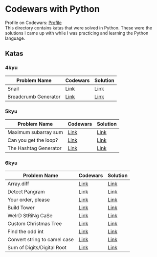 # Codewars with Python
Profile on Codewars: [Profile](https://www.codewars.com/users/iantato)\
This directory contains katas that were solved in Python. These were the solutions I came up with while I was practicing and learning the Python language.

## Katas

### 4kyu
| Problem Name          | Codewars                                                     | Solution |
| --------------------- | ------------------------------------------------------------ | -------- |
| Snail | [Link](https://www.codewars.com/kata/521c2db8ddc89b9b7a0000c1/python) | [Link](https://github.com/iantato/Codewars/blob/main/Python-Codewars/src/_4kyu/snail.py) |
| Breadcrumb Generator | [Link](https://www.codewars.com/kata/563fbac924106b8bf7000046/python) | [Link](https://github.com/iantato/Codewars/blob/main/Python-Codewars/src/_4kyu/generate_bc.py) |

### 5kyu
| Problem Name          | Codewars                                                     | Solution |
| --------------------- | ------------------------------------------------------------ | -------- |
| Maximum subarray sum | [Link](https://www.codewars.com/kata/54521e9ec8e60bc4de000d6c) | [Link](https://github.com/iantato/Codewars/blob/main/Python-Codewars/src/_5kyu/max_sequence.py) |
| Can you get the loop? | [Link](https://www.codewars.com/kata/52a89c2ea8ddc5547a000863/python) | [Link](https://github.com/iantato/Codewars/blob/main/Python-Codewars/src/_5kyu/max_sequence.py) |
| The Hashtag Generator | [Link](https://www.codewars.com/kata/52449b062fb80683ec000024/python) | [Link](https://github.com/iantato/Codewars/blob/main/Python-Codewars/src/_5kyu/generate_hashtag.py) |

### 6kyu
| Problem Name          | Codewars                                                     | Solution |
| --------------------- | ------------------------------------------------------------ | -------- |
| Array.diff | [Link](https://www.codewars.com/kata/523f5d21c841566fde000009) | [Link](https://github.com/iantato/Codewars/blob/main/Python-Codewars/src/_6kyu/array_diff.py) |
| Detect Pangram | [Link](https://www.codewars.com/kata/545cedaa9943f7fe7b000048) | [Link](https://github.com/iantato/Codewars/blob/main/Python-Codewars/src/_6kyu/is_pangram.py) |
| Your order, please | [Link](https://www.codewars.com/kata/55c45be3b2079eccff00010f) | [Link](https://github.com/iantato/Codewars/blob/main/Python-Codewars/src/_6kyu/order.py) |
| Build Tower | [Link](https://www.codewars.com/kata/576757b1df89ecf5bd00073b) | [Link](https://github.com/iantato/Codewars/blob/main/Python-Codewars/src/_6kyu/tower_builder.py) |
| WeIrD StRiNg CaSe | [Link](https://www.codewars.com/kata/52b757663a95b11b3d00062d) | [Link](https://github.com/iantato/Codewars/blob/main/Python-Codewars/src/_6kyu/to_weird_case.py) |
| Custom Christmas Tree | [Link](https://www.codewars.com/kata/5a405ba4e1ce0e1d7800012e) | [Link](https://github.com/iantato/Codewars/blob/main/Python-Codewars/src/_6kyu/custom_christmas_tree.py) |
| Find the odd int | [Link](https://www.codewars.com/kata/54da5a58ea159efa38000836) | [Link](https://github.com/iantato/Codewars/blob/main/Python-Codewars/src/_6kyu/find_it.py) |
| Convert string to camel case | [Link](https://www.codewars.com/kata/517abf86da9663f1d2000003) | [Link](https://github.com/iantato/Codewars/blob/main/Python-Codewars/src/_6kyu/to_camel_case.py) |
| Sum of Digits/Digital Root | [Link](https://www.codewars.com/kata/541c8630095125aba6000c00) | [Link](https://github.com/iantato/Codewars/blob/main/Python-Codewars/src/_6kyu/digital_root.py) |
